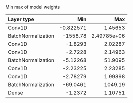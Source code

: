 Min max of model weights

| Layer type         |          Min |            Max |
|:-------------------|-------------:|---------------:|
| Conv1D             |    -0.822571 |    1.45653     |
| BatchNormalization | -1558.78     |    2.49785e+06 |
| Conv1D             |    -1.8293   |    2.02287     |
| Conv1D             |    -2.7228   |    2.14963     |
| BatchNormalization |    -5.12268  |   51.9095      |
| Conv1D             |    -2.23225  |    2.23285     |
| Conv1D             |    -2.78279  |    1.99898     |
| BatchNormalization |   -69.0461   | 1049.19        |
| Dense              |    -1.2372   |    1.10751     |